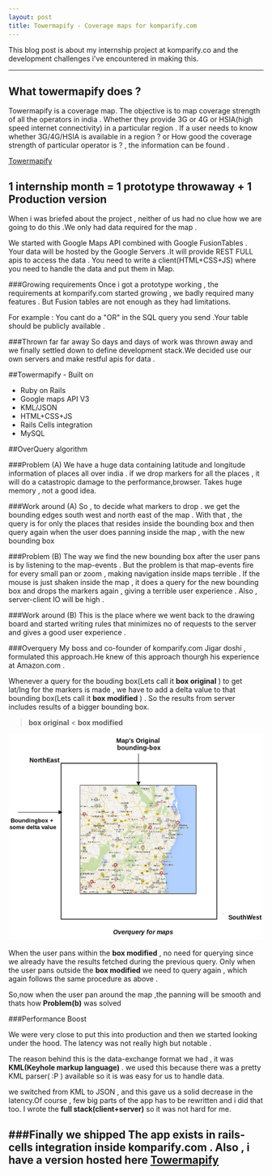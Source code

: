```yaml
---
layout: post
title: Towermapify - Coverage maps for komparify.com
---
```


This blog post is about my internship project at komparify.co and  the development challenges i've encountered in making this.

-----




## What towermapify does ?
Towermapify is a coverage map. The objective is to map  coverage strength of all the operators in india .
Whether they provide 3G or 4G or HSIA(high speed internet connectivity) in a particular region . If a user
needs to know whether 3G/4G/HSIA is available in a region ? or How good the coverage strength of particular operator is ? , the information can be found .

<a href="http://towermapify.herokuapp.com" target="_blank">Towermapify</a>


## 1 internship month =  1 prototype throwaway + 1 Production version

When i was briefed about the project , neither of us had no clue how we are going to do this .We only had data required for the map .

We started with Google Maps API combined with Google FusionTables . Your data will be hosted by the Google Servers .It will provide REST FULL apis to access the data . You need to write a client(HTML+CSS+JS) where you need to handle the data and put them in Map.

###Growing requirements
Once i got a prototype working , the requirements at komparify.com started growing , we badly required many features . But Fusion tables are not enough as they had limitations.
	
For example : You cant do a "OR" in the SQL query you send .Your table should be publicly available .

###Thrown far far away
So days and days of work was thrown away and we finally settled down to define development stack.We decided use our own servers and make restful apis for data .

##Towermapify - Built on
	
* Ruby on Rails 
* Google maps API V3
* KML/JSON
* HTML+CSS+JS
* Rails Cells integration 
* MySQL

##OverQuery algorithm

###Problem (A)
We have a huge data containing latitude and longitude information of places all over india . if we
drop markers for all the places , it will do a catastropic damage to the performance,browser.
Takes huge memory , not a good idea.

###Work around (A)
So , to decide what markers to drop . we get the bounding edges south west and north east of the map . With that , the query is for only the  places that resides inside the bounding box and then query again when the user does panning inside the map , with the new bounding box

###Problem (B)
The way we find the new bounding box after the user pans is by listening to the map-events . But the problem is that map-events fire for every small pan or zoom , making navigation inside maps terrible . If the mouse is just shaken inside the map , it does a query for the new bounding box and drops the markers again , giving a terrible user experience .
Also , server-client IO will be high .

###Work around (B)
This is the place where we went back to the drawing board and started writing rules that minimizes no of requests to the server and gives a good user experience .

###Overquery
My boss and co-founder of komparify.com Jigar doshi , formulated this approach.He knew of this approach thourgh his
experience at Amazon.com .

Whenever  a query for the bouding box(Lets call it **box original** )  to get lat/lng for the markers is made , we have to add a delta value to that bounding box(Lets call it **box modified** ) . So the results from server includes results of a bigger bounding box. 
	
> **box original** < **box modified**


![My helpful screenshot](/public/images/overquery_map.png)

When the user pans within the **box modified** , no need for querying since we already have the results fetched during the previous query. Only when the user pans outside the **box modified** we need to query again , which again follows the same procedure as above .

So,now when the user pan around the map ,the panning will be smooth and thats how **Problem(b)** was solved

###Performance Boost

We were very close to put this into production and then we started looking under the hood. The latency was not really high but notable .

The reason behind this is the data-exchange format we had , it was **KML(Keyhole markup language)** . we used this because 
there was a pretty KML parser( :P )  available so it is was easy for us to handle data.

we switched from KML to JSON , and this gave us a solid decrease in the latency.Of course , few big parts of the app has to be
rewritten and i did that too. I wrote the **full stack(client+server)** so it was not hard for me.



###Finally we shipped 
The app exists in **rails-cells** integration inside komparify.com . Also , i have a version hosted here 
<a href="http://towermapify.herokuapp.com" target="_blank">Towermapify</a>
-----